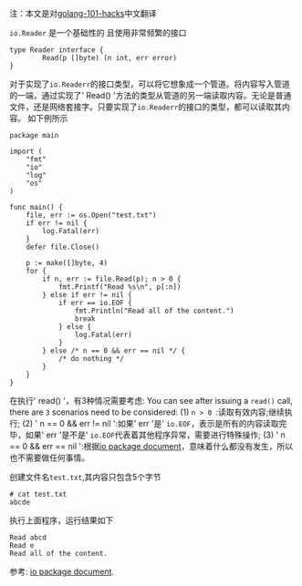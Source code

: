 注：本文是对[golang-101-hacks](https://nanxiao.gitbooks.io/golang-101-hacks/)中文翻译

`io.Reader` 是一个基础性的 且使用非常频繁的接口

```
type Reader interface {
        Read(p []byte) (n int, err error)
}

```
对于实现了`io.Readerr`的接口类型，可以将它想象成一个管道。将内容写入管道的一端，通过实现了' Read() '方法的类型从管道的另一端读取内容。无论是普通文件，还是网络套接字。只要实现了`io.Readerr`的接口的类型，都可以读取其内容。
如下例所示
```
package main

import (
    "fmt"
    "io"
    "log"
    "os"
)

func main() {
    file, err := os.Open("test.txt")
    if err != nil {
        log.Fatal(err)
    }
    defer file.Close()

    p := make([]byte, 4)
    for {
        if n, err := file.Read(p); n > 0 {
            fmt.Printf("Read %s\n", p[:n])
        } else if err != nil {
            if err == io.EOF {
                fmt.Println("Read all of the content.")
                break
            } else {
                log.Fatal(err)
            }
        } else /* n == 0 && err == nil */ {
            /* do nothing */
        }
    }
}

```
在执行' read() '，有3种情况需要考虑:
You can see after issuing a `read()` call, there are `3` scenarios need to be considered:
(1) `n > 0 `:读取有效内容;继续执行;
(2) ' n == 0 && err != nil ':如果' err '是' `io.EOF`，表示是所有的内容读取完毕，如果' err '是不是' `io.EOF`代表着其他程序异常，需要进行特殊操作;
(3) ' n == 0 && err == nil ':根据[io package document](https://golang.org/pkg/io/#Reader)，意味着什么都没有发生，所以也不需要做任何事情。

创建文件名`test.txt`,其内容只包含5个字节
```
# cat test.txt
abcde

```
执行上面程序，运行结果如下
```
Read abcd
Read e
Read all of the content.

```
参考:
[io package document](https://golang.org/pkg/io/#Reader).
